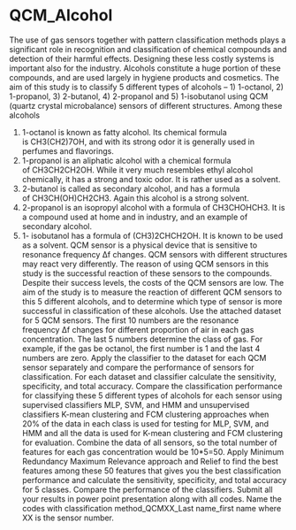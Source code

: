 # QCM_Alcohol
The use of gas sensors together with pattern classification methods plays a significant role in recognition
and classification of chemical compounds and detection of their harmful effects. Designing these less
costly systems is important also for the industry.
Alcohols constitute a huge portion of these compounds, and are used largely in hygiene products and
cosmetics. The aim of this study is to classify 5 different types of alcohols – 1) 1-octanol, 2) 1-propanol,
3) 2-butanol, 4) 2-propanol and 5) 1-isobutanol using QCM (quartz crystal microbalance) sensors of
different structures. Among these alcohols
1) 1-octanol is known as fatty alcohol. Its chemical formula is CH3(CH2)7OH, and with its strong odor it
is generally used in perfumes and flavorings.
2) 1-propanol is an aliphatic alcohol with a chemical formula of CH3CH2CH2OH. While it very much
resembles ethyl alcohol chemically, it has a strong and toxic odor. It is rather used as a solvent.
3) 2-butanol is called as secondary alcohol, and has a formula of CH3CH(OH)CH2CH3. Again this
alcohol is a strong solvent.
4) 2-propanol is an isopropyl alcohol with a formula of CH3CHOHCH3. It is a compound used at home
and in industry, and an example of secondary alcohol.
5) 1- isobutanol has a formula of (CH3)2CHCH2OH. It is known to be used as a solvent.
QCM sensor is a physical device that is sensitive to resonance frequency Δf changes. QCM sensors with
different structures may react very differently. The reason of using QCM sensors in this study is the
successful reaction of these sensors to the compounds. Despite their success levels, the costs of the QCM
sensors are low. The aim of the study is to measure the reaction of different QCM sensors to this 5
different alcohols, and to determine which type of sensor is more successful in classification of these
alcohols.
Use the attached dataset for 5 QCM sensors. The first 10 numbers are the resonance frequency Δf changes
for different proportion of air in each gas concentration. The last 5 numbers determine the class of gas.
For example, if the gas be octanol, the first number is 1 and the last 4 numbers are zero.
Apply the classifier to the dataset for each QCM sensor separately and compare the performance of
sensors for classification. For each dataset and classifier calculate the sensitivity, specificity, and total
accuracy.
Compare the classification performance for classifying these 5 different types of alcohols for each sensor
using supervised classifiers MLP, SVM, and HMM and unsupervised classifiers K-mean clustering and
FCM clustering approaches when 20% of the data in each class is used for testing for MLP, SVM, and
HMM and all the data is used for K-mean clustering and FCM clustering for evaluation.
Combine the data of all sensors, so the total number of features for each gas concentration would be
10*5=50. Apply Minimum Redundancy Maximum Relevance approach and Relief to find the best
features among these 50 features that gives you the best classification performance and calculate the
sensitivity, specificity, and total accuracy for 5 classes. Compare the performance of the classifiers.
Submit all your results in power point presentation along with all codes. Name the codes with
classification method_QCMXX_Last name_first name where XX is the sensor number.
